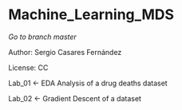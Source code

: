 # Machine_Learning_MDS

*Go to branch master*

Author: Sergio Casares Fernández

License: CC

Lab_01 <- EDA Analysis of a drug deaths dataset

Lab_02 <- Gradient Descent of a dataset
